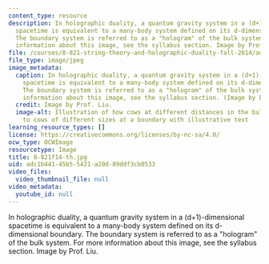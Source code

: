 ```yaml
---
content_type: resource
description: In holographic duality, a quantum gravity system in a (d+1)-dimensional
  spacetime is equivalent to a many-body system defined on its d-dimensional boundary.
  The boundary system is referred to as a "hologram" of the bulk system. For more
  information about this image, see the syllabus section. Image by Prof. Liu.
file: /courses/8-821-string-theory-and-holographic-duality-fall-2014/adc1b44145b55421a20d89ddf3cb0533_8-821f14-th.jpg
file_type: image/jpeg
image_metadata:
  caption: In holographic duality, a quantum gravity system in a (d+1)-dimensional
    spacetime is equivalent to a many-body system defined on its d-dimensional boundary.
    The boundary system is referred to as a "hologram" of the bulk system. For more
    information about this image, see the syllabus section. (Image by Prof. Liu.)
  credit: Image by Prof. Liu.
  image-alt: Illustration of how cows at different distances in the bulk correspond
    to cows of different sizes at a boundary with illustrative text
learning_resource_types: []
license: https://creativecommons.org/licenses/by-nc-sa/4.0/
ocw_type: OCWImage
resourcetype: Image
title: 8-821f14-th.jpg
uid: adc1b441-45b5-5421-a20d-89ddf3cb0533
video_files:
  video_thumbnail_file: null
video_metadata:
  youtube_id: null
---
```

In holographic duality, a quantum gravity system in a (d+1)-dimensional spacetime is equivalent to a many-body system defined on its d-dimensional boundary. The boundary system is referred to as a "hologram" of the bulk system. For more information about this image, see the syllabus section. Image by Prof. Liu.